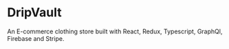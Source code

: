 # DripVault
An E-commerce clothing store built with React, Redux, Typescript, GraphQl, Firebase and Stripe.
